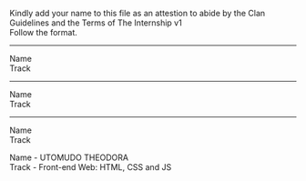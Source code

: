 
Kindly add your name to this file as an attestion to abide by the Clan Guidelines and the Terms of The Internship v1
<br/> Follow the format.<br/> 
___
Name <br/>
Track
___
Name <br/>
Track
___
Name <br/>
Track

Name - UTOMUDO THEODORA <br/>
Track - Front-end Web: HTML, CSS and JS

